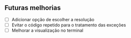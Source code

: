 ## Futuras melhorias
- [ ] Adicionar opção de escolher a resolução
- [ ] Evitar o código repetido para o tratamento das exceções
- [ ] Melhorar a visualização no terminal
